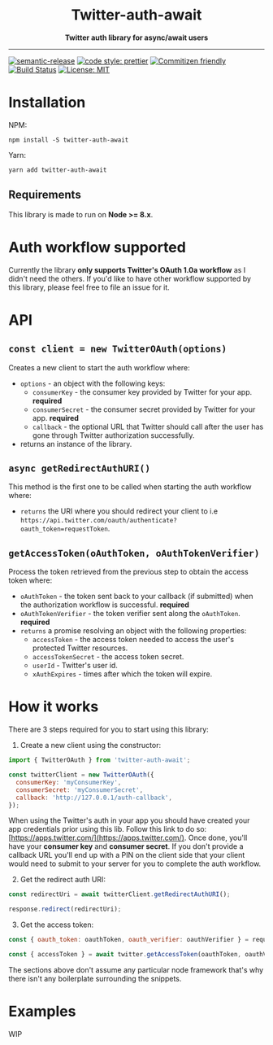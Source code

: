 <div align="center">
  <h1>Twitter-auth-await</h1>
  <strong>Twitter auth library for async/await users</strong>
</div>

<hr>

[![semantic-release](https://img.shields.io/badge/%20%20%F0%9F%93%A6%F0%9F%9A%80-semantic--release-e10079.svg)](https://github.com/semantic-release/semantic-release)
[![code style: prettier](https://img.shields.io/badge/code_style-prettier-ff69b4.svg)](https://github.com/prettier/prettier)
[![Commitizen friendly](https://img.shields.io/badge/commitizen-friendly-brightgreen.svg)](http://commitizen.github.io/cz-cli/)
[![Build Status](https://travis-ci.org/Nargonath/twitter-auth-await.svg?branch=master)](https://travis-ci.org/Nargonath/twitter-auth-await)
[![License: MIT](https://img.shields.io/badge/License-MIT-yellow.svg)](https://opensource.org/licenses/MIT)

# Installation

NPM:

`npm install -S twitter-auth-await`

Yarn:

`yarn add twitter-auth-await`

## Requirements

This library is made to run on **Node >= 8.x**.

# Auth workflow supported

Currently the library **only supports Twitter's OAuth 1.0a workflow** as I didn't need the others. If you'd like to have other workflow supported by this library, please feel free to file an issue for it.

# API

## `const client = new TwitterOAuth(options)`

Creates a new client to start the auth workflow where:

* `options` - an object with the following keys:
  * `consumerKey` - the consumer key provided by Twitter for your app. **required**
  * `consumerSecret` - the consumer secret provided by Twitter for your app. **required**
  * `callback` - the optional URL that Twitter should call after the user has gone through Twitter authorization successfully.
* returns an instance of the library.

## `async getRedirectAuthURI()`

This method is the first one to be called when starting the auth workflow where:

* `returns` the URI where you should redirect your client to i.e `https://api.twitter.com/oauth/authenticate?oauth_token=requestToken`.

## `getAccessToken(oAuthToken, oAuthTokenVerifier)`

Process the token retrieved from the previous step to obtain the access token where:

* `oAuthToken` - the token sent back to your callback (if submitted) when the authorization workflow is successful. **required**
* `oAuthTokenVerifier` - the token verifier sent along the `oAuthToken`. **required**
* `returns` a promise resolving an object with the following properties:
  * `accessToken` - the access token needed to access the user's protected Twitter resources.
  * `accessTokenSecret` - the access token secret.
  * `userId` - Twitter's user id.
  * `xAuthExpires` - times after which the token will expire.

# How it works

There are 3 steps required for you to start using this library:

1. Create a new client using the constructor:

```javascript
import { TwitterOAuth } from 'twitter-auth-await';

const twitterClient = new TwitterOAuth({
  consumerKey: 'myConsumerKey',
  consumerSecret: 'myConsumerSecret',
  callback: 'http://127.0.0.1/auth-callback',
});
```

When using the Twitter's auth in your app you should have created your app credentials prior using this lib. Follow this link to do so: [https://apps.twitter.com/](https://apps.twitter.com/). Once done, you'll have your **consumer key** and **consumer secret**. If you don't provide a callback URL you'll end up with a PIN on the client side that your client would need to submit to your server for you to complete the auth workflow.

2. Get the redirect auth URI:

```javascript
const redirectUri = await twitterClient.getRedirectAuthURI();

response.redirect(redirectUri);
```

3. Get the access token:

```javascript
const { oauth_token: oauthToken, oauth_verifier: oauthVerifier } = request.query;

const { accessToken } = await twitter.getAccessToken(oauthToken, oauthVerifier);
```

The sections above don't assume any particular node framework that's why there isn't any boilerplate surrounding the snippets.

# Examples

WIP
